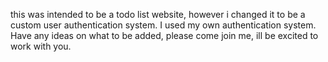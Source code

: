this was intended to be a todo list website, however i changed it to be a custom user authentication system. 
I used my own authentication system. 
Have any ideas on what to be added, please come join me, ill be excited to work with you.
